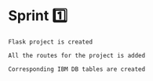 # Sprint 1️⃣

    Flask project is created

    All the routes for the project is added

    Corresponding IBM DB tables are created
